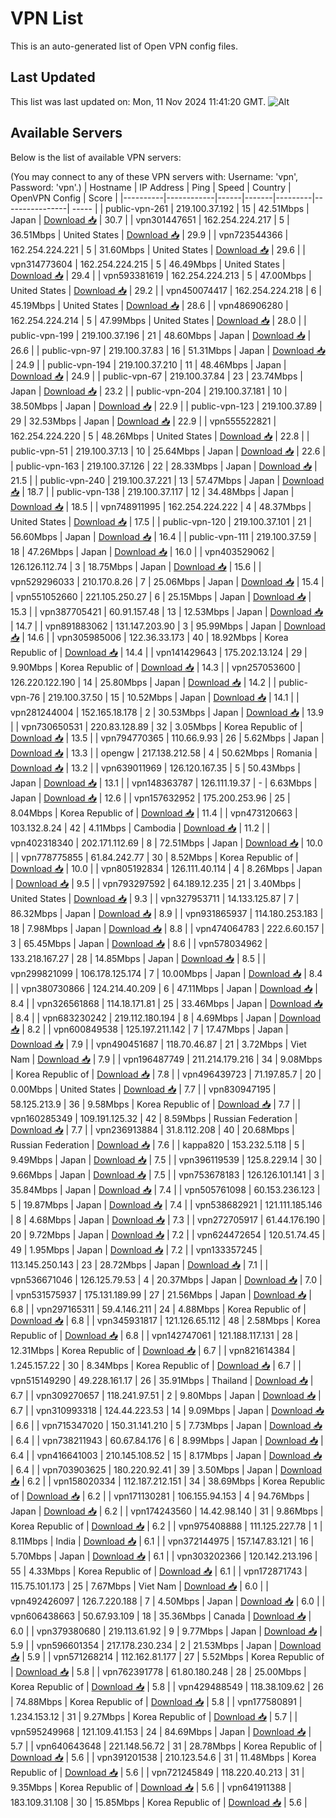 # VPN List

This is an auto-generated list of Open VPN config files.

## Last Updated

This list was last updated on: Mon, 11 Nov 2024 11:41:20 GMT.
![Alt](https://repobeats.axiom.co/api/embed/186b98318ef1479477931607c1ad7d823f12451f.svg "Repobeats analytics image")

## Available Servers

Below is the list of available VPN servers:

(You may connect to any of these VPN servers with: Username: 'vpn', Password: 'vpn'.)
| Hostname | IP Address | Ping | Speed | Country | OpenVPN Config | Score |
|----------|------------|------|-------|---------|----------------| ----- |
| public-vpn-261 | 219.100.37.192 | 15 | 42.51Mbps | Japan | [Download 📥](./configs/server_0_JP.ovpn) | 30.7 |
| vpn301447651 | 162.254.224.217 | 5 | 36.51Mbps | United States | [Download 📥](./configs/server_1_US.ovpn) | 29.9 |
| vpn723544366 | 162.254.224.221 | 5 | 31.60Mbps | United States | [Download 📥](./configs/server_2_US.ovpn) | 29.6 |
| vpn314773604 | 162.254.224.215 | 5 | 46.49Mbps | United States | [Download 📥](./configs/server_3_US.ovpn) | 29.4 |
| vpn593381619 | 162.254.224.213 | 5 | 47.00Mbps | United States | [Download 📥](./configs/server_4_US.ovpn) | 29.2 |
| vpn450074417 | 162.254.224.218 | 6 | 45.19Mbps | United States | [Download 📥](./configs/server_5_US.ovpn) | 28.6 |
| vpn486906280 | 162.254.224.214 | 5 | 47.99Mbps | United States | [Download 📥](./configs/server_6_US.ovpn) | 28.0 |
| public-vpn-199 | 219.100.37.196 | 21 | 48.60Mbps | Japan | [Download 📥](./configs/server_7_JP.ovpn) | 26.6 |
| public-vpn-97 | 219.100.37.83 | 16 | 51.31Mbps | Japan | [Download 📥](./configs/server_8_JP.ovpn) | 24.9 |
| public-vpn-194 | 219.100.37.210 | 11 | 48.46Mbps | Japan | [Download 📥](./configs/server_9_JP.ovpn) | 24.9 |
| public-vpn-67 | 219.100.37.84 | 23 | 23.74Mbps | Japan | [Download 📥](./configs/server_10_JP.ovpn) | 23.2 |
| public-vpn-204 | 219.100.37.181 | 10 | 38.50Mbps | Japan | [Download 📥](./configs/server_11_JP.ovpn) | 22.9 |
| public-vpn-123 | 219.100.37.89 | 29 | 32.53Mbps | Japan | [Download 📥](./configs/server_12_JP.ovpn) | 22.9 |
| vpn555522821 | 162.254.224.220 | 5 | 48.26Mbps | United States | [Download 📥](./configs/server_13_US.ovpn) | 22.8 |
| public-vpn-51 | 219.100.37.13 | 10 | 25.64Mbps | Japan | [Download 📥](./configs/server_14_JP.ovpn) | 22.6 |
| public-vpn-163 | 219.100.37.126 | 22 | 28.33Mbps | Japan | [Download 📥](./configs/server_15_JP.ovpn) | 21.5 |
| public-vpn-240 | 219.100.37.221 | 13 | 57.47Mbps | Japan | [Download 📥](./configs/server_16_JP.ovpn) | 18.7 |
| public-vpn-138 | 219.100.37.117 | 12 | 34.48Mbps | Japan | [Download 📥](./configs/server_17_JP.ovpn) | 18.5 |
| vpn748911995 | 162.254.224.222 | 4 | 48.37Mbps | United States | [Download 📥](./configs/server_18_US.ovpn) | 17.5 |
| public-vpn-120 | 219.100.37.101 | 21 | 56.60Mbps | Japan | [Download 📥](./configs/server_19_JP.ovpn) | 16.4 |
| public-vpn-111 | 219.100.37.59 | 18 | 47.26Mbps | Japan | [Download 📥](./configs/server_20_JP.ovpn) | 16.0 |
| vpn403529062 | 126.126.112.74 | 3 | 18.75Mbps | Japan | [Download 📥](./configs/server_21_JP.ovpn) | 15.6 |
| vpn529296033 | 210.170.8.26 | 7 | 25.06Mbps | Japan | [Download 📥](./configs/server_22_JP.ovpn) | 15.4 |
| vpn551052660 | 221.105.250.27 | 6 | 25.15Mbps | Japan | [Download 📥](./configs/server_23_JP.ovpn) | 15.3 |
| vpn387705421 | 60.91.157.48 | 13 | 12.53Mbps | Japan | [Download 📥](./configs/server_24_JP.ovpn) | 14.7 |
| vpn891883062 | 131.147.203.90 | 3 | 95.99Mbps | Japan | [Download 📥](./configs/server_25_JP.ovpn) | 14.6 |
| vpn305985006 | 122.36.33.173 | 40 | 18.92Mbps | Korea Republic of | [Download 📥](./configs/server_26_KR.ovpn) | 14.4 |
| vpn141429643 | 175.202.13.124 | 29 | 9.90Mbps | Korea Republic of | [Download 📥](./configs/server_27_KR.ovpn) | 14.3 |
| vpn257053600 | 126.220.122.190 | 14 | 25.80Mbps | Japan | [Download 📥](./configs/server_28_JP.ovpn) | 14.2 |
| public-vpn-76 | 219.100.37.50 | 15 | 10.52Mbps | Japan | [Download 📥](./configs/server_29_JP.ovpn) | 14.1 |
| vpn281244004 | 152.165.18.178 | 2 | 30.53Mbps | Japan | [Download 📥](./configs/server_30_JP.ovpn) | 13.9 |
| vpn730650531 | 220.83.128.89 | 32 | 3.05Mbps | Korea Republic of | [Download 📥](./configs/server_31_KR.ovpn) | 13.5 |
| vpn794770365 | 110.66.9.93 | 26 | 5.62Mbps | Japan | [Download 📥](./configs/server_32_JP.ovpn) | 13.3 |
| opengw | 217.138.212.58 | 4 | 50.62Mbps | Romania | [Download 📥](./configs/server_33_RO.ovpn) | 13.2 |
| vpn639011969 | 126.120.167.35 | 5 | 50.43Mbps | Japan | [Download 📥](./configs/server_34_JP.ovpn) | 13.1 |
| vpn148363787 | 126.111.19.37 | - | 6.63Mbps | Japan | [Download 📥](./configs/server_35_JP.ovpn) | 12.6 |
| vpn157632952 | 175.200.253.96 | 25 | 8.04Mbps | Korea Republic of | [Download 📥](./configs/server_36_KR.ovpn) | 11.4 |
| vpn473120663 | 103.132.8.24 | 42 | 4.11Mbps | Cambodia | [Download 📥](./configs/server_37_KH.ovpn) | 11.2 |
| vpn402318340 | 202.171.112.69 | 8 | 72.51Mbps | Japan | [Download 📥](./configs/server_38_JP.ovpn) | 10.0 |
| vpn778775855 | 61.84.242.77 | 30 | 8.52Mbps | Korea Republic of | [Download 📥](./configs/server_39_KR.ovpn) | 10.0 |
| vpn805192834 | 126.111.40.114 | 4 | 8.26Mbps | Japan | [Download 📥](./configs/server_40_JP.ovpn) | 9.5 |
| vpn793297592 | 64.189.12.235 | 21 | 3.40Mbps | United States | [Download 📥](./configs/server_41_US.ovpn) | 9.3 |
| vpn327953711 | 14.133.125.87 | 7 | 86.32Mbps | Japan | [Download 📥](./configs/server_42_JP.ovpn) | 8.9 |
| vpn931865937 | 114.180.253.183 | 18 | 7.98Mbps | Japan | [Download 📥](./configs/server_43_JP.ovpn) | 8.8 |
| vpn474064783 | 222.6.60.157 | 3 | 65.45Mbps | Japan | [Download 📥](./configs/server_44_JP.ovpn) | 8.6 |
| vpn578034962 | 133.218.167.27 | 28 | 14.85Mbps | Japan | [Download 📥](./configs/server_45_JP.ovpn) | 8.5 |
| vpn299821099 | 106.178.125.174 | 7 | 10.00Mbps | Japan | [Download 📥](./configs/server_46_JP.ovpn) | 8.4 |
| vpn380730866 | 124.214.40.209 | 6 | 47.11Mbps | Japan | [Download 📥](./configs/server_47_JP.ovpn) | 8.4 |
| vpn326561868 | 114.18.171.81 | 25 | 33.46Mbps | Japan | [Download 📥](./configs/server_48_JP.ovpn) | 8.4 |
| vpn683230242 | 219.112.180.194 | 8 | 4.69Mbps | Japan | [Download 📥](./configs/server_49_JP.ovpn) | 8.2 |
| vpn600849538 | 125.197.211.142 | 7 | 17.47Mbps | Japan | [Download 📥](./configs/server_50_JP.ovpn) | 7.9 |
| vpn490451687 | 118.70.46.87 | 21 | 3.72Mbps | Viet Nam | [Download 📥](./configs/server_51_VN.ovpn) | 7.9 |
| vpn196487749 | 211.214.179.216 | 34 | 9.08Mbps | Korea Republic of | [Download 📥](./configs/server_52_KR.ovpn) | 7.8 |
| vpn496439723 | 71.197.85.7 | 20 | 0.00Mbps | United States | [Download 📥](./configs/server_53_US.ovpn) | 7.7 |
| vpn830947195 | 58.125.213.9 | 36 | 9.58Mbps | Korea Republic of | [Download 📥](./configs/server_54_KR.ovpn) | 7.7 |
| vpn160285349 | 109.191.125.32 | 42 | 8.59Mbps | Russian Federation | [Download 📥](./configs/server_55_RU.ovpn) | 7.7 |
| vpn236913884 | 31.8.112.208 | 40 | 20.68Mbps | Russian Federation | [Download 📥](./configs/server_56_RU.ovpn) | 7.6 |
| kappa820 | 153.232.5.118 | 5 | 9.49Mbps | Japan | [Download 📥](./configs/server_57_JP.ovpn) | 7.5 |
| vpn396119539 | 125.8.229.14 | 30 | 9.66Mbps | Japan | [Download 📥](./configs/server_58_JP.ovpn) | 7.5 |
| vpn753678183 | 126.126.101.141 | 3 | 35.84Mbps | Japan | [Download 📥](./configs/server_59_JP.ovpn) | 7.4 |
| vpn505761098 | 60.153.236.123 | 5 | 19.87Mbps | Japan | [Download 📥](./configs/server_60_JP.ovpn) | 7.4 |
| vpn538682921 | 121.111.185.146 | 8 | 4.68Mbps | Japan | [Download 📥](./configs/server_61_JP.ovpn) | 7.3 |
| vpn272705917 | 61.44.176.190 | 20 | 9.72Mbps | Japan | [Download 📥](./configs/server_62_JP.ovpn) | 7.2 |
| vpn624472654 | 120.51.74.45 | 49 | 1.95Mbps | Japan | [Download 📥](./configs/server_63_JP.ovpn) | 7.2 |
| vpn133357245 | 113.145.250.143 | 23 | 28.72Mbps | Japan | [Download 📥](./configs/server_64_JP.ovpn) | 7.1 |
| vpn536671046 | 126.125.79.53 | 4 | 20.37Mbps | Japan | [Download 📥](./configs/server_65_JP.ovpn) | 7.0 |
| vpn531575937 | 175.131.189.99 | 27 | 21.56Mbps | Japan | [Download 📥](./configs/server_66_JP.ovpn) | 6.8 |
| vpn297165311 | 59.4.146.211 | 24 | 4.88Mbps | Korea Republic of | [Download 📥](./configs/server_67_KR.ovpn) | 6.8 |
| vpn345931817 | 121.126.65.112 | 48 | 2.58Mbps | Korea Republic of | [Download 📥](./configs/server_68_KR.ovpn) | 6.8 |
| vpn142747061 | 121.188.117.131 | 28 | 12.31Mbps | Korea Republic of | [Download 📥](./configs/server_69_KR.ovpn) | 6.7 |
| vpn821614384 | 1.245.157.22 | 30 | 8.34Mbps | Korea Republic of | [Download 📥](./configs/server_70_KR.ovpn) | 6.7 |
| vpn515149290 | 49.228.161.17 | 26 | 35.91Mbps | Thailand | [Download 📥](./configs/server_71_TH.ovpn) | 6.7 |
| vpn309270657 | 118.241.97.51 | 2 | 9.80Mbps | Japan | [Download 📥](./configs/server_72_JP.ovpn) | 6.7 |
| vpn310993318 | 124.44.223.53 | 14 | 9.09Mbps | Japan | [Download 📥](./configs/server_73_JP.ovpn) | 6.6 |
| vpn715347020 | 150.31.141.210 | 5 | 7.73Mbps | Japan | [Download 📥](./configs/server_74_JP.ovpn) | 6.4 |
| vpn738211943 | 60.67.84.176 | 6 | 8.99Mbps | Japan | [Download 📥](./configs/server_75_JP.ovpn) | 6.4 |
| vpn416641003 | 210.145.108.52 | 15 | 8.17Mbps | Japan | [Download 📥](./configs/server_76_JP.ovpn) | 6.4 |
| vpn703903625 | 180.220.92.41 | 39 | 3.50Mbps | Japan | [Download 📥](./configs/server_77_JP.ovpn) | 6.2 |
| vpn158020334 | 112.187.212.151 | 34 | 38.69Mbps | Korea Republic of | [Download 📥](./configs/server_78_KR.ovpn) | 6.2 |
| vpn171130281 | 106.155.94.153 | 4 | 94.76Mbps | Japan | [Download 📥](./configs/server_79_JP.ovpn) | 6.2 |
| vpn174243560 | 14.42.98.140 | 31 | 9.86Mbps | Korea Republic of | [Download 📥](./configs/server_80_KR.ovpn) | 6.2 |
| vpn975408888 | 111.125.227.78 | 1 | 8.11Mbps | India | [Download 📥](./configs/server_81_IN.ovpn) | 6.1 |
| vpn372144975 | 157.147.83.121 | 16 | 5.70Mbps | Japan | [Download 📥](./configs/server_82_JP.ovpn) | 6.1 |
| vpn303202366 | 120.142.213.196 | 55 | 4.33Mbps | Korea Republic of | [Download 📥](./configs/server_83_KR.ovpn) | 6.1 |
| vpn172871743 | 115.75.101.173 | 25 | 7.67Mbps | Viet Nam | [Download 📥](./configs/server_84_VN.ovpn) | 6.0 |
| vpn492426097 | 126.7.220.188 | 7 | 4.50Mbps | Japan | [Download 📥](./configs/server_85_JP.ovpn) | 6.0 |
| vpn606438663 | 50.67.93.109 | 18 | 35.36Mbps | Canada | [Download 📥](./configs/server_86_CA.ovpn) | 6.0 |
| vpn379380680 | 219.113.61.92 | 9 | 9.77Mbps | Japan | [Download 📥](./configs/server_87_JP.ovpn) | 5.9 |
| vpn596601354 | 217.178.230.234 | 2 | 21.53Mbps | Japan | [Download 📥](./configs/server_88_JP.ovpn) | 5.9 |
| vpn571268214 | 112.162.81.177 | 27 | 5.52Mbps | Korea Republic of | [Download 📥](./configs/server_89_KR.ovpn) | 5.8 |
| vpn762391778 | 61.80.180.248 | 28 | 25.00Mbps | Korea Republic of | [Download 📥](./configs/server_90_KR.ovpn) | 5.8 |
| vpn429488549 | 118.38.109.62 | 26 | 74.88Mbps | Korea Republic of | [Download 📥](./configs/server_91_KR.ovpn) | 5.8 |
| vpn177580891 | 1.234.153.12 | 31 | 9.27Mbps | Korea Republic of | [Download 📥](./configs/server_92_KR.ovpn) | 5.7 |
| vpn595249968 | 121.109.41.153 | 24 | 84.69Mbps | Japan | [Download 📥](./configs/server_93_JP.ovpn) | 5.7 |
| vpn640643648 | 221.148.56.72 | 31 | 28.78Mbps | Korea Republic of | [Download 📥](./configs/server_94_KR.ovpn) | 5.6 |
| vpn391201538 | 210.123.54.6 | 31 | 11.48Mbps | Korea Republic of | [Download 📥](./configs/server_95_KR.ovpn) | 5.6 |
| vpn721245849 | 118.220.40.213 | 31 | 9.35Mbps | Korea Republic of | [Download 📥](./configs/server_96_KR.ovpn) | 5.6 |
| vpn641911388 | 183.109.31.108 | 30 | 15.85Mbps | Korea Republic of | [Download 📥](./configs/server_97_KR.ovpn) | 5.6 |
